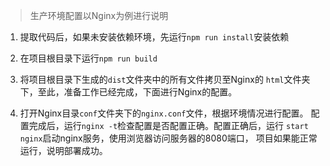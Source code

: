 > 生产环境配置以Nginx为例进行说明

  1. 提取代码后，如果未安装依赖环境，先运行`npm run install`安装依赖 

  2. 在项目根目录下运行`npm run build`

  3. 将项目根目录下生成的`dist`文件夹中的所有文件拷贝至Nginx的
  `html`文件夹下，至此，准备工作已经完成，下面进行Nginx的配置。
  
  4. 打开Nginx目录`conf`文件夹下的`nginx.conf`文件，根据环境情况进行配置。
  配置完成后，运行`nginx -t`检查配置是否配置正确。配置正确后，运行
  `start nginx`启动nginx服务，使用浏览器访问服务器的8080端口，
  项目如果能正常运行，说明部署成功。